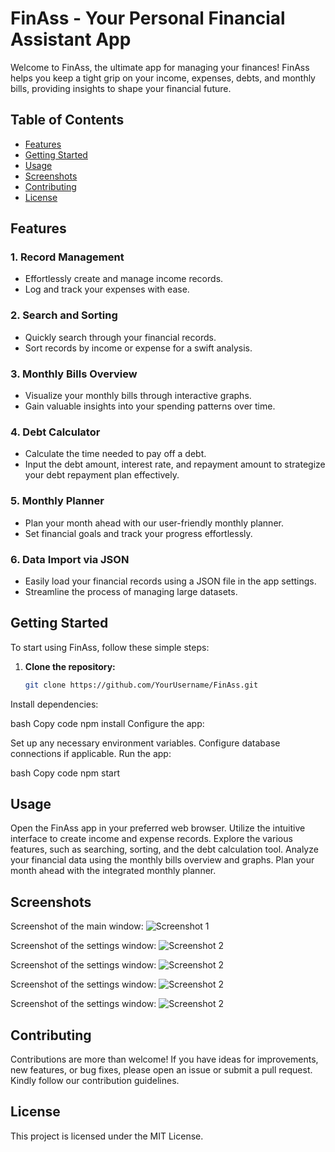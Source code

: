 # FinAss - Your Personal Financial Assistant App

Welcome to FinAss, the ultimate app for managing your finances! FinAss helps you keep a tight grip on your income, expenses, debts, and monthly bills, providing insights to shape your financial future.

## Table of Contents

- [Features](#features)
- [Getting Started](#getting-started)
- [Usage](#usage)
- [Screenshots](#screenshots)
- [Contributing](#contributing)
- [License](#license)

## Features

### 1. Record Management

- Effortlessly create and manage income records.
- Log and track your expenses with ease.

### 2. Search and Sorting

- Quickly search through your financial records.
- Sort records by income or expense for a swift analysis.

### 3. Monthly Bills Overview

- Visualize your monthly bills through interactive graphs.
- Gain valuable insights into your spending patterns over time.

### 4. Debt Calculator

- Calculate the time needed to pay off a debt.
- Input the debt amount, interest rate, and repayment amount to strategize your debt repayment plan effectively.

### 5. Monthly Planner

- Plan your month ahead with our user-friendly monthly planner.
- Set financial goals and track your progress effortlessly.

### 6. Data Import via JSON

- Easily load your financial records using a JSON file in the app settings.
- Streamline the process of managing large datasets.

## Getting Started

To start using FinAss, follow these simple steps:

1. **Clone the repository:**

   ```bash
   git clone https://github.com/YourUsername/FinAss.git
Install dependencies:

bash
Copy code
npm install
Configure the app:

Set up any necessary environment variables.
Configure database connections if applicable.
Run the app:

bash
Copy code
npm start

## Usage
Open the FinAss app in your preferred web browser.
Utilize the intuitive interface to create income and expense records.
Explore the various features, such as searching, sorting, and the debt calculation tool.
Analyze your financial data using the monthly bills overview and graphs.
Plan your month ahead with the integrated monthly planner.

## Screenshots

Screenshot of the main window:
![Screenshot 1](/photo.jpg)

Screenshot of the settings window:
![Screenshot 2](/photo1.jpg)

Screenshot of the settings window:
![Screenshot 2](/photo2.jpg)

Screenshot of the settings window:
![Screenshot 2](/photo3.jpg)

Screenshot of the settings window:
![Screenshot 2](/photo4.jpg)

## Contributing
Contributions are more than welcome! If you have ideas for improvements, new features, or bug fixes, please open an issue or submit a pull request. Kindly follow our contribution guidelines.

## License
This project is licensed under the MIT License.

